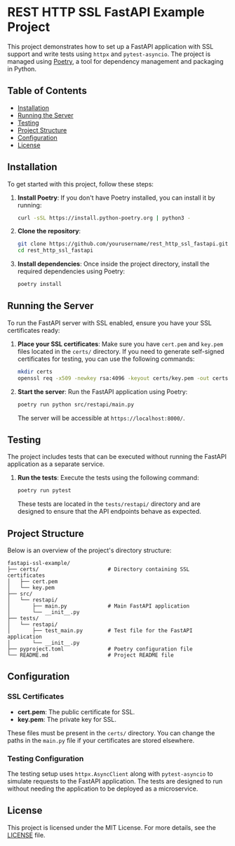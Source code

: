# REST HTTP SSL FastAPI Example Project

This project demonstrates how to set up a FastAPI application with SSL support and write tests using `httpx` and `pytest-asyncio`. The project is managed using [Poetry](https://python-poetry.org/), a tool for dependency management and packaging in Python.

## Table of Contents

- [Installation](#installation)
- [Running the Server](#running-the-server)
- [Testing](#testing)
- [Project Structure](#project-structure)
- [Configuration](#configuration)
- [License](#license)

## Installation

To get started with this project, follow these steps:

1. **Install Poetry**: If you don't have Poetry installed, you can install it by running:

    ```bash
    curl -sSL https://install.python-poetry.org | python3 -
    ```

2. **Clone the repository**:

    ```bash
    git clone https://github.com/yourusername/rest_http_ssl_fastapi.git
    cd rest_http_ssl_fastapi
    ```

3. **Install dependencies**: Once inside the project directory, install the required dependencies using Poetry:

    ```bash
    poetry install
    ```

## Running the Server

To run the FastAPI server with SSL enabled, ensure you have your SSL certificates ready:

1. **Place your SSL certificates**: Make sure you have `cert.pem` and `key.pem` files located in the `certs/` directory. If you need to generate self-signed certificates for testing, you can use the following commands:

    ```bash
    mkdir certs
    openssl req -x509 -newkey rsa:4096 -keyout certs/key.pem -out certs/cert.pem -days 365 -nodes
    ```

2. **Start the server**: Run the FastAPI application using Poetry:

    ```bash
    poetry run python src/restapi/main.py
    ```

    The server will be accessible at `https://localhost:8000/`.

## Testing

The project includes tests that can be executed without running the FastAPI application as a separate service.

1. **Run the tests**: Execute the tests using the following command:

    ```bash
    poetry run pytest
    ```

    These tests are located in the `tests/restapi/` directory and are designed to ensure that the API endpoints behave as expected.

## Project Structure

Below is an overview of the project's directory structure:

```plaintext
fastapi-ssl-example/
├── certs/                      # Directory containing SSL certificates
│   ├── cert.pem
│   └── key.pem
├── src/
│   └── restapi/
│       ├── main.py             # Main FastAPI application
│       └── __init__.py
├── tests/
│   └── restapi/
│       ├── test_main.py        # Test file for the FastAPI application
│       └── __init__.py
├── pyproject.toml              # Poetry configuration file
└── README.md                   # Project README file
```

## Configuration

### SSL Certificates

- **cert.pem**: The public certificate for SSL.
- **key.pem**: The private key for SSL.

These files must be present in the `certs/` directory. You can change the paths in the `main.py` file if your certificates are stored elsewhere.

### Testing Configuration

The testing setup uses `httpx.AsyncClient` along with `pytest-asyncio` to simulate requests to the FastAPI application. The tests are designed to run without needing the application to be deployed as a microservice.

## License

This project is licensed under the MIT License. For more details, see the [LICENSE](LICENSE) file.
